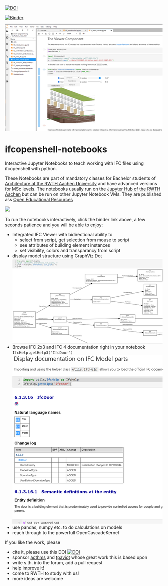 


[![DOI](https://zenodo.org/badge/383424760.svg)](https://zenodo.org/badge/latestdoi/383424760)


[![Binder](https://mybinder.org/badge_logo.svg)](https://mybinder.org/v2/gh/jakob-beetz/ifcopenshell-binder/main?urlpath=git-pull%3Frepo%3Dhttps%253A%252F%252Fgithub.com%252Fjakob-beetz%252Fifcopenshell-notebooks%26urlpath%3Dlab%252Ftree%252Fifcopenshell-notebooks%252F00_introduction.ipynb%26branch%3Dmain)


![screenshot of jupyter=notebook](img/screenshot-ifc-notebook.png)


# ifcopenshell-notebooks
Interactive Jupyter Notebooks to teach working with IFC files using ifcopenshell with python.

These Notebooks are part of mandatory classes for Bachelor students of [Architecture at the RWTH Aachen University](https://arch.rwth-aachen.de/go/id/gfa/) and have advanced versions for MSc levels. The notebooks usually run on the [Jupyter Hub of the RWTH Aachen](https://jupyter.rwth-aachen.de) but can be run on other Jupyter Notebook VMs.
They are published ass [Open Educational Resources](https://en.unesco.org/themes/building-knowledge-societies/oer) 

<img src="https://upload.wikimedia.org/wikipedia/commons/2/20/Global_Open_Educational_Resources_Logo.svg" width="200"/>



To run the notebooks interactively, click the binder link above, a few seconds patience and you will be able to enjoy:
- Integrated IFC Viewer with bidirectional ability to 
  - select from script, get selection from mouse to script
  - see attributes of building element instances 
  - set visibility, colors and transparancy from script
- display model structure using GraphViz Dot
![dot vizualization](img/ifc-graph-plot.png)
- Browse IFC 2x3 and IFC 4 documentation right in your notebook `IfcHelp.getHelp3("IfcDoor")` 
![documentation in browser](img/ifchelp-example-ifcdoor.png)
- use pandas, numpy etc. to do calculations on models
- reach through to the powerfull OpenCascadeKernel

If you like the work, please
- cite it, please use this DOI [![DOI](https://zenodo.org/badge/383424760.svg)](https://zenodo.org/badge/latestdoi/383424760)
- sponsor [aothms](https://github.com/aothms) and [tpaviot](https://github.com/tpaviot/) whose great work this is based upon
- write s.th. into the forum, add a pull request
- help improve it!
- come to RWTH to study with us!
- more ideas are welcome
